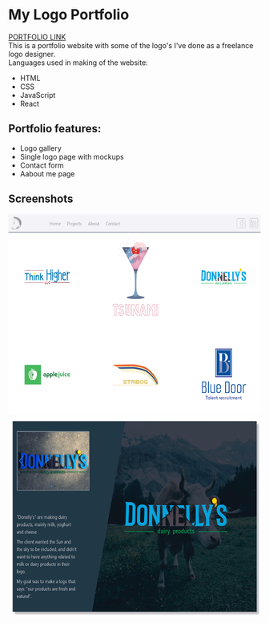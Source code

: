 <style> 
img {
    width:600px;
    height:400px
}
</style>

# My Logo Portfolio

<a href="https://divano-logo-prtfolio.netlify.app" target="_blank">
PORTFOLIO LINK
</a>

<br>
This is a portfolio website with some of the logo's I've done as a freelance logo designer.<br>
Languages used in making of the website:

<br>

- HTML
- CSS
- JavaScript
- React

## Portfolio features:

- Logo gallery
- Single logo page with mockups
- Contact form
- Aabout me page

## Screenshots

<img src="screenshots/logo-portfolio-screenshot-1.png">
<img src="screenshots/logo-portfolio-screenshot-2.png">
